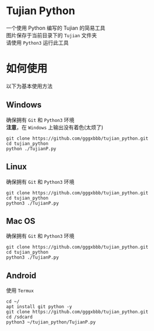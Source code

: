# Tujian Python
一个使用 Python 编写的 Tujian 的简易工具  
图片保存于当前目录下的 `Tujian` 文件夹  
请使用 `Python3` 运行此工具

# 如何使用
以下为基本使用方法  
## Windows
确保拥有 `Git` 和 `Python3` 环境  
**注意**，在 `Windows` 上输出没有着色(太烦了)
```
git clone https://github.com/gggxbbb/tujian_python.git
cd tujian_python
python ./TujianP.py
```

## Linux
确保拥有 `Git` 和 `Python3` 环境
```
git clone https://github.com/gggxbbb/tujian_python.git
cd tujian_python
python3 ./TujianP.py
```

## Mac OS
确保拥有 `Git` 和 `Python3` 环境
```
git clone https://github.com/gggxbbb/tujian_python.git
cd tujian_python
python3 ./TujianP.py
```

## Android
使用 `Termux`
```
cd ~/
apt install git python -y
git clone https://github.com/gggxbbb/tujian_python.git
cd /sdcard
python3 ~/tujian_python/TujianP.py
```
